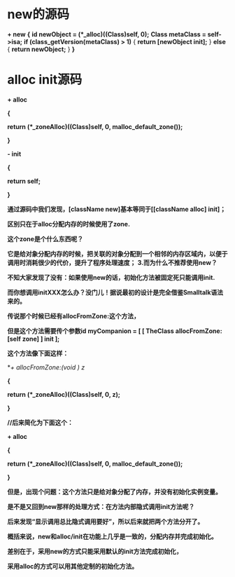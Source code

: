 # new的源码
**+ new**  **{**
**id newObject = (*_alloc)((Class)self, 0);**
**Class metaClass = self->isa;**
**if (class_getVersion(metaClass) > 1)** {
**return [newObject init];**
} **else** {
**return newObject;**
}
**}**

# alloc init源码

**+ alloc**

**{**

**return (*_zoneAlloc)((Class)self, 0, malloc_default_zone());**

**}**

**- init**

**{**

**return self;**

**}**

**通过源码中我们发现，[className new]基本等同于[[className alloc] init]；**

**区别只在于alloc分配内存的时候使用了zone.**

**这个zone是个什么东西呢？**

**它是给对象分配内存的时候，把关联的对象分配到一个相邻的内存区域内，以便于调用时消耗很少的代价，提升了程序处理速度；**
**3.而为什么不推荐使用new？**

**不知大家发现了没有：如果使用new的话，初始化方法被固定死只能调用init.**

**而你想调用initXXX怎么办？没门儿！据说最初的设计是完全借鉴Smalltalk语法来的。**

**传说那个时候已经有allocFromZone:这个方法，**

**但是这个方法需要传个参数id myCompanion = [  [ TheClass allocFromZone:[self zone] ] init ];**

**这个方法像下面这样：**

**+ allocFromZone:(void *) z**

**{**

**return (*_zoneAlloc)((Class)self, 0, z);**

**}**

**//后来简化为下面这个：**

**+ alloc**

**{**

**return (*_zoneAlloc)((Class)self, 0, malloc_default_zone());**

**}**

**但是，出现个问题：这个方法只是给对象分配了内存，并没有初始化实例变量。**

**是不是又回到new那样的处理方式：在方法内部隐式调用init方法呢？**

**后来发现“显示调用总比隐式调用要好”，所以后来就把两个方法分开了。**

**概括来说，new和alloc/init在功能上几乎是一致的，分配内存并完成初始化。**

**差别在于，采用new的方式只能采用默认的init方法完成初始化，**

**采用alloc的方式可以用其他定制的初始化方法。**